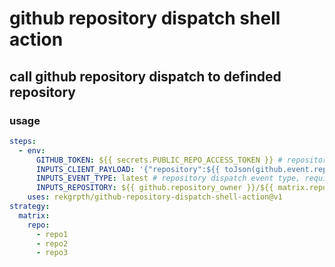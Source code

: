 # github repository dispatch shell action

## call github repository dispatch to definded repository

### usage

```yml
steps:
  - env:
      GITHUB_TOKEN: ${{ secrets.PUBLIC_REPO_ACCESS_TOKEN }} # repository dispatch public repo access token, required
      INPUTS_CLIENT_PAYLOAD: '{"repository":${{ toJson(github.event.repository.name) }}}' # repository dispatch client payload, required
      INPUTS_EVENT_TYPE: latest # repository dispatch event type, required
      INPUTS_REPOSITORY: ${{ github.repository_owner }}/${{ matrix.repo }} # repository dispatch repository, default: current workflow repository
    uses: rekgrpth/github-repository-dispatch-shell-action@v1
strategy:
  matrix:
    repo:
      - repo1
      - repo2
      - repo3
```
